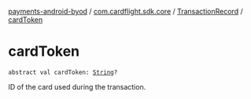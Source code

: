[payments-android-byod](../../index.md) / [com.cardflight.sdk.core](../index.md) / [TransactionRecord](index.md) / [cardToken](./card-token.md)

# cardToken

`abstract val cardToken: `[`String`](https://kotlinlang.org/api/latest/jvm/stdlib/kotlin/-string/index.html)`?`

ID of the card used during the transaction.

